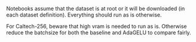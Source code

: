 Notebooks assume that the dataset is at root or it will be downloaded (in each dataset definition).
Everything should run as is otherwise.

For Caltech-256, beware that high vram is needed to run as is. Otherwise reduce the batchsize for both the baseline and AdaGELU to compare fairly.
